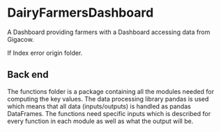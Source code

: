 # DairyFarmersDashboard
A Dashboard providing farmers with a Dashboard accessing data from Gigacow.


If Index error origin folder.


## Back end
The functions folder is a package containing all the modules needed for computing the key values.
The data processing library pandas is used which means that all data (inputs/outputs) is handled as pandas DataFrames.
The functions need specific inputs which is described for every function in each module as well as what the output will be.
